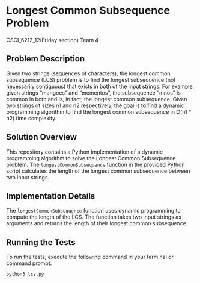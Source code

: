 # Longest Common Subsequence Problem
CSCI_6212_12(Friday section) Team 4

## Problem Description
Given two strings (sequences of characters), the longest common subsequence (LCS) problem is to find the longest subsequence (not necessarily contiguous) that exists in both of the input strings. For example, given strings “mangoes” and “mementos”, the subsequence “mnos” is common in both and is, in fact, the longest common subsequence. Given two strings of sizes n1 and n2 respectively, the goal is to find a dynamic programming algorithm to find the longest common subsequence in O(n1 * n2) time complexity.

## Solution Overview
This repository contains a Python implementation of a dynamic programming algorithm to solve the Longest Common Subsequence problem. The `longestCommonSubsequence` function in the provided Python script calculates the length of the longest common subsequence between two input strings.

## Implementation Details
The `longestCommonSubsequence` function uses dynamic programming to compute the length of the LCS. The function takes two input strings as arguments and returns the length of their longest common subsequence.

## Running the Tests

To run the tests, execute the following command in your terminal or command prompt:

```bash
python3 lcs.py

